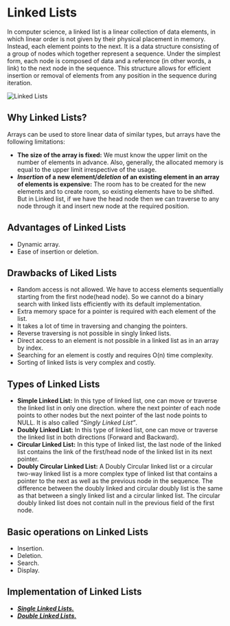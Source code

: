 # Linked Lists

In computer science, a linked list is a linear collection of data elements, in which linear order is not given by their physical placement in memory. Instead, each element points to the next. It is a data structure consisting of a group of nodes which together represent a sequence. Under the simplest form, each node is composed of data and a reference (in other words, a link) to the next node in the sequence. This structure allows for efficient insertion or removal of elements from any position in the sequence during iteration.

![Linked Lists](https://raw.githubusercontent.com/moustf/javascript-algorithms/master/src/data-structures/linked-list/images/linked-list.jpeg)

## Why Linked Lists?

Arrays can be used to store linear data of similar types, but arrays have the following limitations:

- **The size of the array is fixed:** We must know the upper limit on the number of elements in advance. Also, generally, the allocated memory is equal to the upper limit irrespective of the usage.
- ***Insertion* of a new element/*deletion* of an existing element in an array of elements is expensive:** The room has to be created for the new elements and to create room, so existing elements have to be shifted. But in Linked list, if we have the head node then we can traverse to any node through it and insert new node at the required position.

## Advantages of Linked Lists

- Dynamic array.
- Ease of insertion or deletion.

## Drawbacks of Liked Lists

- Random access is not allowed. We have to access elements sequentially starting from the first node(head node). So we cannot do a binary search with linked lists efficiently with its default implementation.
- Extra memory space for a pointer is required with each element of the list.
- It takes a lot of time in traversing and changing the pointers.
- Reverse traversing is not possible in singly linked lists.
- Direct access to an element is not possible in a linked list as in an array by index.
- Searching for an element is costly and requires O(n) time complexity.
- Sorting of linked lists is very complex and costly.

## Types of Linked Lists

- **Simple Linked List:** In this type of linked list, one can move or traverse the linked list in only one direction. where the next pointer of each node points to other nodes but the next pointer of the last node points to NULL. It is also called *“Singly Linked List”*.
- **Doubly Linked List:**  In this type of linked list, one can move or traverse the linked list in both directions (Forward and Backward).
- **Circular Linked List:** In this type of linked list, the last node of the linked list contains the link of the first/head node of the linked list in its next pointer.
- **Doubly Circular Linked List:** A Doubly Circular linked list or a circular two-way linked list is a more complex type of linked list that contains a pointer to the next as well as the previous node in the sequence. The difference between the doubly linked and circular doubly list is the same as that between a singly linked list and a circular linked list. The circular doubly linked list does not contain null in the previous field of the first node.

## Basic operations on Linked Lists

- Insertion.
- Deletion.
- Search.
- Display.

## Implementation of Linked Lists

- ***[Single Linked Lists.](./singleLinkedList.js)***
- ***[Double Linked Lists.](./doubleLinkedList.js)***
